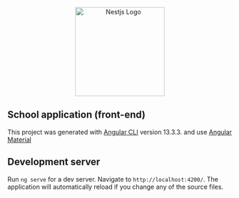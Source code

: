 <p align="center">
  <a href="https://github.com/Neculaiovici" target="blank"><img src="https://miro.medium.com/v2/resize:fit:1400/1*1HXCJCOpzKdmQI33ZrEIlg.png" width="200" alt="Nestjs Logo" /></a>
</p>

## School application (front-end)

This project was generated with [Angular CLI](https://github.com/angular/angular-cli) version 13.3.3. and use [Angular Material](https://material.angular.io) 

## Development server

Run `ng serve` for a dev server. Navigate to `http://localhost:4200/`. The application will automatically reload if you change any of the source files.



